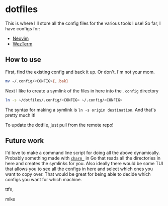 # dotfiles

This is where I'll store all the config files for the various tools I use! So far, I have configs for: 

* [Neovim](./.config/nvim)
* [WezTerm](./.config/wezterm)

## How to use

First, find the existing config and back it up. Or don't. I'm not your mom.

```bash
mv ~/.config/<CONFIG>{,.bak}
```

Next I like to create a symlink of the files in here into the `.config` directory

```bash
ln -s ~/dotfiles/.config/<CONFIG> ~/.config/<CONFIG>
```

The syntax for making a symlink is `ln -s origin destination`. And that's pretty much it!

To update the dotfile, just pull from the remote repo!

## Future work

I'd love to make a command line script for doing all the above dynamically. Probably something made with [`charm_`](https://charm.sh/) in Go 
that reads all the directories in here and creates the symlinks for you. Also ideally there would be some TUI that allows you to see all the configs in 
here and select which ones you want to copy over. That would be great for being able to decide which configs you want for which machine.

ttfn,

mike


